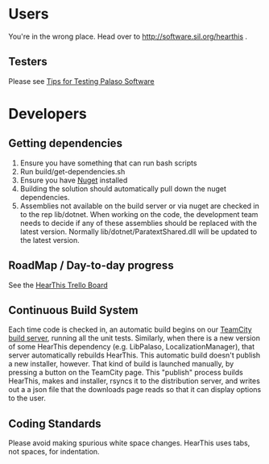 # Users

You're in the wrong place. Head over to http://software.sil.org/hearthis .

## Testers

Please see [Tips for Testing Palaso Software](https://docs.google.com/document/d/1dkp0edjJ8iqkrYeXdbQJcz3UicyilLR7GxMRIUAGb1E/edit)

# Developers

## Getting dependencies

1. Ensure you have something that can run bash scripts
1. Run build/get-dependencies.sh
1. Ensure you have [Nuget](http://nuget.codeplex.com/) installed
1. Building the solution should automatically pull down the nuget dependencies.
1. Assemblies not available on the build server or via nuget are checked in to the rep lib/dotnet. When working on the code, the development team needs to decide if any of these assemblies should be replaced with the latest version. Normally lib/dotnet/ParatextShared.dll will be updated to the latest version.

## RoadMap / Day-to-day progress

See the [HearThis Trello Board](https://trello.com/b/5ejUB2EF/hearthis)

## Continuous Build System

Each time code is checked in, an automatic build begins on our [TeamCity build server](http://build.palaso.org/project.html?projectId=project16&tab=projectOverview), running all the unit tests. Similarly, when there is a new version of some HearThis dependency (e.g. LibPalaso, LocalizationManager), that server automatically rebuilds HearThis. This automatic build doesn't publish a new installer, however. That kind of build is launched manually, by pressing a button on the TeamCity page.  This "publish" process builds HearThis, makes and installer, rsyncs it to the distribution server, and writes out a a json file that the downloads page reads so that it can display options to the user.

## Coding Standards

Please avoid making spurious white space changes. HearThis uses tabs, not spaces, for indentation.
